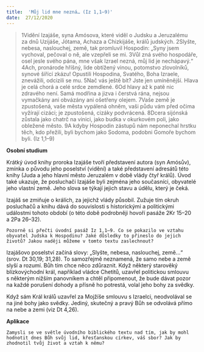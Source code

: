 ```yaml
---
title:  'Můj lid mne nezná… (Iz 1,1–9)'
date:  27/12/2020
---
```


> <p></p>
> 1Vidění Izajáše, syna Amósova, které viděl o Judsku a Jeruzalému za dnů Uzijáše, Jótama, Achaza a Chizkijáše, králů judských. 2Slyšte, nebesa, naslouchej, země, tak promluvil Hospodin: „Syny jsem vychoval, pečoval o ně, ale vzepřeli se mi. 3Vůl zná svého hospodáře, osel jesle svého pána, mne však Izrael nezná, můj lid je nechápavý.“ 4Ach, pronárode hříšný, lide obtížený vinou, potomstvo zlovolníků, synové šířící zkázu! Opustili Hospodina, Svatého, Boha Izraele, znevážili, odcizili se mu. 5Nač vás ještě bít? Jste jen umíněnější. Hlava je celá chorá a celé srdce zemdlené. 6Od hlavy až k patě nic zdravého není. Samá modřina a jizva i čerstvá rána, nejsou vymačkány ani obvázány ani ošetřeny olejem. 7Vaše země je zpustošená, vaše města vypálená ohněm, vaši půdu vám před očima vyžírají cizáci; je zpustošená, cizáky podvrácená. 8Dcera sijónská zůstala jako chatrč na vinici, jako budka v okurkovém poli, jako obležené město. 9A kdyby Hospodin zástupů nám neponechal hrstku těch, kdo přežili, byli bychom jako Sodoma, podobni Gomoře bychom byli. (Iz 1,1–9)

**Osobní studium**

Krátký úvod knihy proroka Izajáše tvoří představení autora (syn Amósův), zmínka o původu jeho poselství (vidění) a také představení adresátů této knihy (Juda a jeho hlavní město Jeruzalém v době vlády čtyř králů). Úvod také ukazuje, že posluchači Izajáše byli zejména jeho současníci, obyvatelé jeho vlastní země. Jeho slova se týkají jejich stavu a údělu, který je čeká.

Izajáš se zmiňuje o králích, za jejichž vlády působil. Zužuje tím okruh posluchačů a knihu dává do souvislosti s historickými a politickými událostmi tohoto období (o této době podrobněji hovoří pasáže 2Kr 15–20 a 2Pa 26–32).

`Pozorně si přečti úvodní pasáž Iz 1,1–9. Co se pokazilo ve vztahu obyvatel Judska k Hospodinu? Jaké důsledky to přineslo do jejich životů? Jakou naději můžeme v tomto textu zaslechnout?`

Izajášovo poselství začíná slovy: „Slyšte, nebesa, naslouchej, země...“ (srov. Dt 30,19; 31,28). To samozřejmě neznamená, že samo nebe a země slyší a rozumí. Bůh tím chce něco zdůraznit. Když některý starověký blízkovýchodní král, například vládce Chetitů, uzavřel politickou smlouvu s některým nižším panovníkem a chtěl připomenout, že bude dávat pozor na každé porušení dohody a přísně ho potrestá, volal jeho bohy za svědky.

Když sám Král králů uzavřel za Mojžíše smlouvu s Izraelci, neodvolával se na jiné bohy jako svědky. Jediný, skutečný a pravý Bůh se odvolává přímo na nebe a zemi (viz Dt 4,26).

**Aplikace**

`Zamysli se ve světle úvodního biblického textu nad tím, jak by mohl hodnotit dnes Bůh svůj lid, křesťanskou církev, váš sbor? Jak by zhodnotil tvůj život a vztah k němu?`